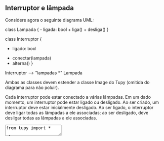 
## Interruptor e lâmpada

Considere agora o seguinte diagrama UML:

<div class="uml">
class Lampada {
  - ligada: bool
  + liga()
  + desliga()
}

class Interruptor {
  - ligado: bool
  + conectar(lampada)
  + alterna()
}

Interruptor --> "lampadas *" Lampada
</div>

Ambas as classes devem estender a classe Image do Tupy (omitida do diagrama para não poluir).

Cada interruptor pode estar conectado a várias lâmpadas. Em um dado momento, um interruptor pode estar ligado ou desligado. Ao ser criado, um interruptor deve estar inicialmente desligado. Ao ser ligado, o interruptor deve ligar todas as lâmpadas a ele associadas; ao ser desligado, deve desligar todas as lâmpadas a ele associadas.

<textarea class="code lang-python">
from tupy import *

class Interruptor(Image):
  pass

class Lampada(Image):
  pass

# Exemplo de uso
l1 = Lampada()
l2 = Lampada()
l3 = Lampada()
l4 = Lampada()
i1 = Interruptor()
i1.conectar(l1)
i1.conectar(l3)
i1.conectar(l4)
i2 = Interruptor()
i2.conectar(l2)
i2.conectar(l3)
i3 = Interruptor()
i3.conectar(l4)

run(globals())
</textarea>


